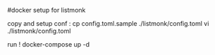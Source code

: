 #docker setup for listmonk


copy and setup conf :
    cp config.toml.sample ./listmonk/config.toml
    vi ./listmonk/config.toml

run !
    docker-compose up -d